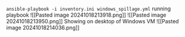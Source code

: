 `ansible-playbook -i inventory.ini windows_spillage.yml` running playbook
![[Pasted image 20241018213918.png]]
![[Pasted image 20241018213950.png]]
Showing on desktop of Windows VM
![[Pasted image 20241018214036.png]]